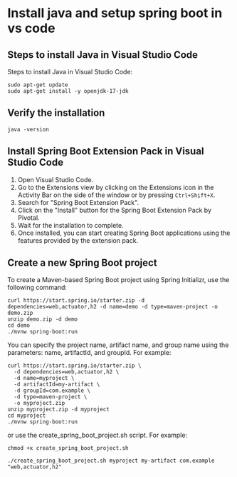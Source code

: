# Install java and setup spring boot in vs code

## Steps to install Java in Visual Studio Code
Steps to install Java in Visual Studio Code:
```
sudo apt-get update
sudo apt-get install -y openjdk-17-jdk
```


## Verify the installation

```
java -version
```

## Install Spring Boot Extension Pack in Visual Studio Code
1. Open Visual Studio Code.
2. Go to the Extensions view by clicking on the Extensions icon in the Activity Bar on the side of the window or by pressing `Ctrl+Shift+X`.
3. Search for "Spring Boot Extension Pack".
4. Click on the "Install" button for the Spring Boot Extension Pack by Pivotal.
5. Wait for the installation to complete.
6. Once installed, you can start creating Spring Boot applications using the features provided by the extension pack.


## Create a new Spring Boot project

To create a Maven-based Spring Boot project using Spring Initializr, use the following command:

```
curl https://start.spring.io/starter.zip -d dependencies=web,actuator,h2 -d name=demo -d type=maven-project -o demo.zip
unzip demo.zip -d demo
cd demo
./mvnw spring-boot:run
```

You can specify the project name, artifact name, and group name using the parameters: name, artifactId, and groupId. For example:

```
curl https://start.spring.io/starter.zip \
  -d dependencies=web,actuator,h2 \
  -d name=myproject \
  -d artifactId=my-artifact \
  -d groupId=com.example \
  -d type=maven-project \
  -o myproject.zip
unzip myproject.zip -d myproject
cd myproject
./mvnw spring-boot:run
```

or use the create_spring_boot_project.sh script. For example: 

```
chmod +x create_spring_boot_project.sh

./create_spring_boot_project.sh myproject my-artifact com.example "web,actuator,h2"
```



